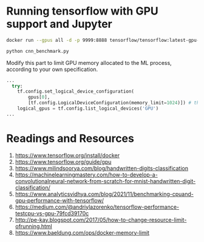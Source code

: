 # Running tensorflow with GPU support and Jupyter

```bash
docker run --gpus all -d -p 9999:8888 tensorflow/tensorflow:latest-gpu-jupyter

python cnn_benchmark.py
```

Modify this part to limit GPU memory allocated to the ML process, according to your own specification.

```py
...
  try:
    tf.config.set_logical_device_configuration(
        gpus[0],
        [tf.config.LogicalDeviceConfiguration(memory_limit=1024)]) # this part
    logical_gpus = tf.config.list_logical_devices('GPU')
...
```
# Readings and Resources

1. https://www.tensorflow.org/install/docker
2. https://www.tensorflow.org/guide/gpu
3. https://www.milindsoorya.com/blog/handwritten-digits-classification
4. https://machinelearningmastery.com/how-to-develop-a-convolutionalneural-network-from-scratch-for-mnist-handwritten-digit-classification/
5. https://www.analyticsvidhya.com/blog/2021/11/benchmarking-cpuand-gpu-performance-with-tensorflow/
6. https://medium.com/@andriylazorenko/tensorflow-performance-testcpu-vs-gpu-79fcd39170c
7. http://pe-kay.blogspot.com/2017/05/how-to-change-resource-limit-ofrunning.html
8. https://www.baeldung.com/ops/docker-memory-limit